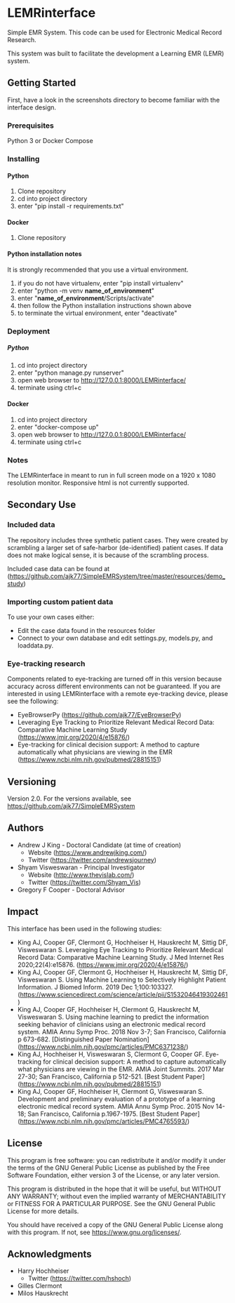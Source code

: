 # LEMRinterface

Simple EMR System. This code can be used for Electronic Medical Record Research.

This system was built to facilitate the development a Learning EMR (LEMR) system. 

## Getting Started

First, have a look in the screenshots directory to become familiar with the interface design. 

### Prerequisites

Python 3 or Docker Compose

### Installing


#### Python 

1. Clone repository
2. cd into project directory
3. enter "pip install -r requirements.txt"

#### Docker

1. Clone repository

#### Python installation notes
It is strongly recommended that you use a virtual environment.
1. if you do not have virtualenv, enter "pip install virtualenv"
2. enter "python -m venv __name_of_environment__"
3. enter "__name_of_environment__/Scripts/activate"
4. then follow the Python installation instructions shown above
5. to terminate the virtual environment, enter "deactivate"

### Deployment

##### Python 

1. cd into project directory
2. enter "python manage.py runserver"
3. open web browser to http://127.0.0.1:8000/LEMRinterface/
4. terminate using ctrl+c

#### Docker

1. cd into project directory
2. enter "docker-compose up"
3. open web browser to http://127.0.0.1:8000/LEMRinterface/
4. terminate using ctrl+c

### Notes

The LEMRinterface in meant to run in full screen mode on a 1920 x 1080 resolution monitor. Responsive html is not
currently supported. 

## Secondary Use

### Included data
The repository includes three synthetic patient cases. They were created by scrambling a larger set of safe-harbor 
(de-identified) patient cases. If data does not make logical sense, it is because of the scrambling process.

Included case data can be found at (https://github.com/ajk77/SimpleEMRSystem/tree/master/resources/demo_study)

### Importing custom patient data
To use your own cases either:
* Edit the case data found in the resources folder
* Connect to your own database and edit settings.py, models.py, and loaddata.py. 

### Eye-tracking research
Components related to eye-tracking are turned off in this version because accuracy across different environments can 
not be guaranteed. If you are interested in using LEMRinterface with a remote eye-tracking device, please see the
following:
* EyeBrowserPy (<https://github.com/ajk77/EyeBrowserPy>)
* Leveraging Eye Tracking to Prioritize Relevant Medical Record Data: Comparative Machine Learning Study 
(<https://www.jmir.org/2020/4/e15876/>)
* Eye-tracking for clinical decision support: A method to capture automatically what physicians are viewing in 
the EMR (<https://www.ncbi.nlm.nih.gov/pubmed/28815151>)

## Versioning

Version 2.0. For the versions available, see https://github.com/ajk77/SimpleEMRSystem

## Authors

* Andrew J King - Doctoral Candidate (at time of creation)
	* Website (https://www.andrewjking.com/)
	* Twitter (https://twitter.com/andrewsjourney)
* Shyam Visweswaran - Principal Investigator
	* Website (http://www.thevislab.com/)
	* Twitter (https://twitter.com/Shyam_Vis)
* Gregory F Cooper - Doctoral Advisor

## Impact
This interface has been used in the following studies:
* King AJ, Cooper GF, Clermont G, Hochheiser H, Hauskrecht M, Sittig DF, Visweswaran S. Leveraging Eye Tracking to 
Prioritize Relevant Medical Record Data: Comparative Machine Learning Study. J Med Internet Res 2020;22(4):e15876. 
(<https://www.jmir.org/2020/4/e15876/>)
* King AJ, Cooper GF, Clermont G, Hochheiser H, Hauskrecht M, Sittig DF, Visweswaran S. Using Machine Learning to 
Selectively Highlight Patient Information. J Biomed Inform. 2019 Dec 1;100:103327. 
(<https://www.sciencedirect.com/science/article/pii/S1532046419302461>)
* King AJ, Cooper GF, Hochheiser H, Clermont G, Hauskrecht M, Visweswaran S. Using machine learning to predict 
the information seeking behavior of clinicians using an electronic medical record system. AMIA Annu Symp Proc. 
2018 Nov 3-7; San Francisco, California p 673-682. [Distinguished Paper Nomination] 
(<https://www.ncbi.nlm.nih.gov/pmc/articles/PMC6371238/>)
* King AJ, Hochheiser H, Visweswaran S, Clermont G, Cooper GF. Eye-tracking for clinical decision support: 
A method to capture automatically what physicians are viewing in the EMR. AMIA Joint Summits. 2017 Mar 27-30; 
San Francisco, California p 512-521. [Best Student Paper] (<https://www.ncbi.nlm.nih.gov/pubmed/28815151>)
* King AJ, Cooper GF, Hochheiser H, Clermont G, Visweswaran S. Development and preliminary evaluation of a 
prototype of a learning electronic medical record system. AMIA Annu Symp Proc. 2015 Nov 14-18; San Francisco, 
California p.1967-1975. [Best Student Paper] (<https://www.ncbi.nlm.nih.gov/pmc/articles/PMC4765593/>)

## License

This program is free software: you can redistribute it and/or modify
it under the terms of the GNU General Public License as published by
the Free Software Foundation, either version 3 of the License, or
any later version.

This program is distributed in the hope that it will be useful,
but WITHOUT ANY WARRANTY; without even the implied warranty of
MERCHANTABILITY or FITNESS FOR A PARTICULAR PURPOSE.  See the
GNU General Public License for more details.

You should have received a copy of the GNU General Public License
along with this program.  If not, see <https://www.gnu.org/licenses/>.

## Acknowledgments

* Harry Hochheiser
	* Twitter (https://twitter.com/hshoch)
* Gilles Clermont
* Milos Hauskrecht 
